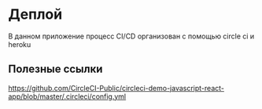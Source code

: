 # Деплой

В данном приложение процесс CI/CD организован с помощью circle ci и heroku

## Полезные ссылки
https://github.com/CircleCI-Public/circleci-demo-javascript-react-app/blob/master/.circleci/config.yml
